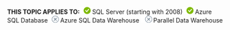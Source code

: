 <Token>**THIS TOPIC APPLIES TO:**![yes](../../Images\Image\ImageNotContaina/yes.png)SQL Server (starting with 2008)![yes](../../Images\Image\ImageNotContaina/yes.png)Azure SQL Database![no](../../Images\Image\ImageNotContaina/no.png)Azure SQL Data Warehouse ![no](../../Images\Image\ImageNotContaina/no.png)Parallel Data Warehouse </Token>